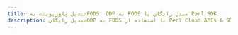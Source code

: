 ---title: تبدیل پاورپوینت بهFODS، ODP به FODS مبدل رایگان یا Perl SDKdescription: تبدیل رایگانODP به FODS با استفاده از Perl Cloud APIs & SDK. همچنین اسناد Microsoft PowerPoint را در Cloud ایجاد، ویرایش و رندر کنید.---